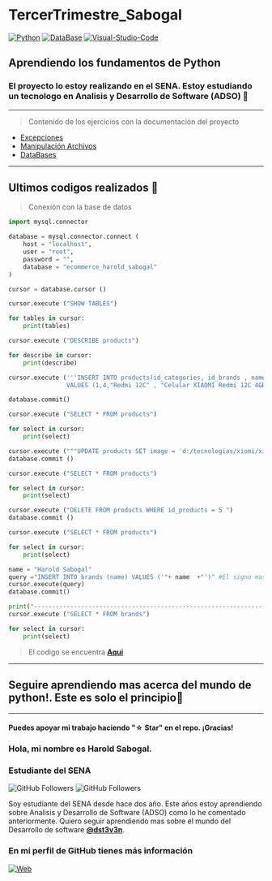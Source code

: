 # TercerTrimestre_Sabogal

[![Python](https://img.shields.io/badge/Python-1.11.3+-00B894?style=for-the-badge&logo=python&logoColor=00B894&labelColor=black)](https://www.mysql.com/)
[![DataBase](https://img.shields.io/badge/MySQL-1.11.3+-00B894?style=for-the-badge&logo=MySQL&logoColor=00B894&labelColor=black)](https://www.python.org/)
[![Visual-Studio-Code](https://img.shields.io/badge/visual_studio_code-1.78+-00B894?style=for-the-badge&logo=visual-studio-code&logoColor=00B894&labelColor=black)](https://code.visualstudio.com/)

## Aprendiendo los fundamentos de Python

### El proyecto lo estoy realizando en el SENA. Estoy estudiando un tecnologo en Analisis y Desarrollo de Software (ADSO) :green_heart:

--------

>Contenido de los ejercicios con la documentación del proyecto

* [Excepciones](./excepciones/ejercicioexp1.py)
* [Manipulación Archivos](./manipulacion_archivos)
* [DataBases](./DataBase)

--------
## **Ultimos codigos realizados** :green_heart:

>Conexión con la base de datos

```python
import mysql.connector

database = mysql.connector.connect (
    host = "localhost",
    user = "root",
    password = "",
    database = "ecommerce_harold_sabogal"
)

cursor = database.cursor ()

cursor.execute ("SHOW TABLES")

for tables in cursor:
    print(tables)

cursor.execute ("DESCRIBE products")

for describe in cursor:
    print(describe)

cursor.execute ('''INSERT INTO products(id_categories, id_brands , name, description , image , id_sellers) 
                VALUES (1,4,"Redmi 12C" , "Celular XIAOMI Redmi 12C 4GB + 128GB Verde","d:/tecnologia/xiomi/xiomi12c","1") ''')

database.commit()

cursor.execute ("SELECT * FROM products")

for select in cursor:
    print(select)

cursor.execute ("""UPDATE products SET image = 'd:/tecnologias/xiomi/xiomi12c.png' WHERE id_products=5""")
database.commit ()

cursor.execute ("SELECT * FROM products")

for select in cursor:
    print(select)

cursor.execute ("DELETE FROM products WHERE id_products = 5 ")
database.commit ()

cursor.execute ("SELECT * FROM products")

for select in cursor:
    print(select)

name = "Harold Sabogal"
query ="INSERT INTO brands (name) VALUES ('"+ name  +"')" #El signo mas es para concatenar
cursor.execute(query)
database.commit()

print("----------------------------------------------------------------------")
cursor.execute ("SELECT * FROM brands")

for select in cursor:
    print(select)
```
>El codigo se encuentra **[Aqui](./DataBase/DatabasePrueba1.py)**



------
## Seguire aprendiendo mas acerca del mundo de **python!**. Este es solo el principio:green_heart:

--------
#### Puedes apoyar mi trabajo haciendo "☆ Star" en el repo. ¡Gracias!

 ### Hola, mi nombre es Harold Sabogal.
### Estudiante del SENA

![GitHub Followers](https://img.shields.io/github/followers/dst3v3n?style=social)
![GitHub Followers](https://img.shields.io/github/stars/dst3v3n?style=social)

Soy estudiante del SENA desde hace dos año. Este años estoy aprendiendo sobre Analisis y Desarrollo de Software (ADSO) como lo he comentado anteriormente. Quiero seguir aprendiendo mas sobre el mundo del Desarrollo de software **[@dst3v3n](https://github.com/dst3v3n)**.

### En mi perfil de GitHub tienes más información

[![Web](https://img.shields.io/badge/Guthub-dst3v3n-00B894?style=for-the-badge&logo=github&logoColor=00B894&labelColor=black)](https://github.com/dst3v3n)
